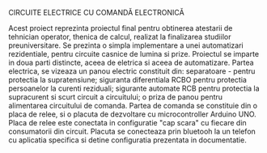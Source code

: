  CIRCUITE ELECTRICE CU COMANDĂ ELECTRONICĂ


  Acest proiect reprezinta proiectul final pentru obtinerea atestarii de 
tehnician operator, thenica de calcul, realizat la finalizarea studiilor preuniversitare.
  Se prezinta o simpla implementare a unei automatizari rezidentiale, pentru circuite 
casnice de lumina si prize. Proiectul se imparte in doua parti distincte, aceea de eletrica
si aceea de automatizare. 
Partea electrica, se vizeaza un panou electric constituit din:
separatoare - pentru protectia la supratensiune; siguranta diferentiala RCBO pentru protectia
persoanelor la curenti reziduali; sigurante automate RCB pentru protectia la supracurent si scurt
circuit a circuitului; o priza de panou pentru alimentarea circuitului de comanda. 
Partea de comanda se constituie din o placa de relee, si o placuta de dezvoltare cu microcontroller
Arduino UNO. Placa de relee este conectata in configuratie "cap scara" cu fiecare din consumatorii 
din circuit. Placuta se conecteaza prin bluetooh la un telefon cu aplicatia specifica si detine 
configuratia prezentata in documentatie.
